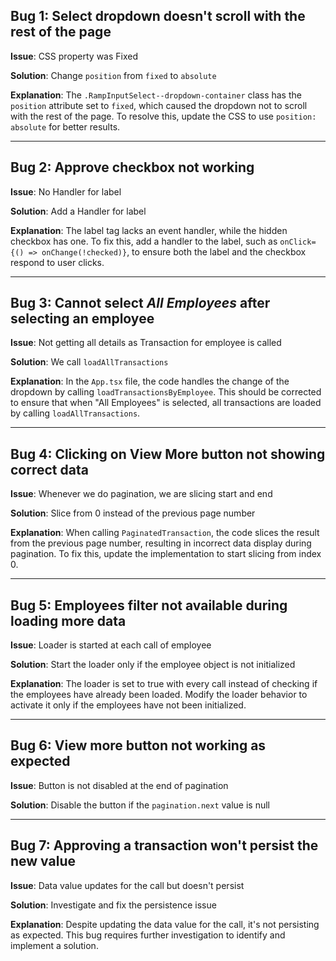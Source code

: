 ## Bug 1: Select dropdown doesn't scroll with the rest of the page

**Issue**: CSS property was Fixed

**Solution**: Change `position` from `fixed` to `absolute`

**Explanation**: The `.RampInputSelect--dropdown-container` class has the `position` attribute set to `fixed`, which caused the dropdown not to scroll with the rest of the page. To resolve this, update the CSS to use `position: absolute` for better results.

---

## Bug 2: Approve checkbox not working

**Issue**: No Handler for label

**Solution**: Add a Handler for label

**Explanation**: The label tag lacks an event handler, while the hidden checkbox has one. To fix this, add a handler to the label, such as `onClick={() => onChange(!checked)}`, to ensure both the label and the checkbox respond to user clicks.

---

## Bug 3: Cannot select _All Employees_ after selecting an employee

**Issue**: Not getting all details as Transaction for employee is called

**Solution**: We call `loadAllTransactions`

**Explanation**: In the `App.tsx` file, the code handles the change of the dropdown by calling `loadTransactionsByEmployee`. This should be corrected to ensure that when "All Employees" is selected, all transactions are loaded by calling `loadAllTransactions`.

---

## Bug 4: Clicking on View More button not showing correct data

**Issue**: Whenever we do pagination, we are slicing start and end

**Solution**: Slice from 0 instead of the previous page number

**Explanation**: When calling `PaginatedTransaction`, the code slices the result from the previous page number, resulting in incorrect data display during pagination. To fix this, update the implementation to start slicing from index 0.

---

## Bug 5: Employees filter not available during loading more data

**Issue**: Loader is started at each call of employee

**Solution**: Start the loader only if the employee object is not initialized

**Explanation**: The loader is set to true with every call instead of checking if the employees have already been loaded. Modify the loader behavior to activate it only if the employees have not been initialized.

---

## Bug 6: View more button not working as expected

**Issue**: Button is not disabled at the end of pagination

**Solution**: Disable the button if the `pagination.next` value is null

---

## Bug 7: Approving a transaction won't persist the new value

**Issue**: Data value updates for the call but doesn't persist

**Solution**: Investigate and fix the persistence issue

**Explanation**: Despite updating the data value for the call, it's not persisting as expected. This bug requires further investigation to identify and implement a solution.
